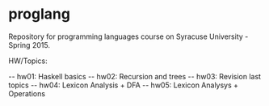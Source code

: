 # proglang

Repository for programming languages course on Syracuse University - Spring 2015.

HW/Topics:

-- hw01: Haskell basics
-- hw02: Recursion and trees
-- hw03: Revision last topics
-- hw04: Lexicon Analysis + DFA
-- hw05: Lexicon Analysys + Operations

